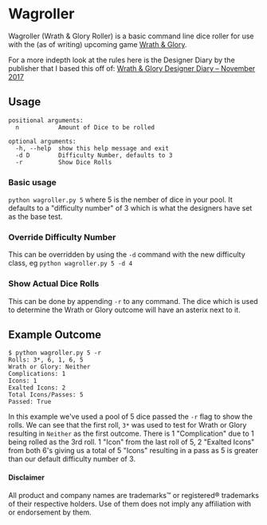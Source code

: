 # Wagroller

Wagroller (Wrath & Glory Roller) is a basic command line dice roller for use with the (as of writing) upcoming game [Wrath & Glory](http://www.ulisses-us.com/games/warhammer-40000-roleplay/ "Wrath & Glory").

For a more indepth look at the rules here is the Designer Diary by the publisher that I based this off of: [Wrath & Glory Designer Diary – November 2017](http://www.ulisses-us.com/wrath-glory-designer-diary-november-2017/ "Wrath & Glory Designer Diary – November 2017")

## Usage

    positional arguments:
      n           Amount of Dice to be rolled

    optional arguments:
      -h, --help  show this help message and exit
      -d D        Difficulty Number, defaults to 3
      -r          Show Dice Rolls

### Basic usage
`python wagroller.py 5` where 5 is the nember of dice in your pool. It defaults to a "difficulty number" of 3 which is  what the designers have set as the base test.

### Override Difficulty Number
This can be overridden by using the `-d` command with the new difficulty class, eg `python wagroller.py 5 -d 4`

### Show Actual Dice Rolls
This can be done by appending `-r` to any command. The dice which is used to determine the Wrath or Glory outcome will have an asterix next to it.

## Example Outcome

    $ python wagroller.py 5 -r
    Rolls: 3*, 6, 1, 6, 5
    Wrath or Glory: Neither
    Complications: 1
    Icons: 1
    Exalted Icons: 2
    Total Icons/Passes: 5
    Passed: True

In this example we've used a pool of 5 dice passed the `-r` flag to show the rolls.
We can see that the first roll, `3*` was used to test for Wrath or Glory resulting in `Neither` as the first outcome. There is 1 "Complication" due to 1 being rolled as the 3rd roll. 1 "Icon" from the last roll of 5, 2 "Exalted Icons" from both 6's giving us a total of 5 "Icons" resulting in a pass as 5 is greater than our default difficulty number of 3.

#### Disclaimer
All product and company names are trademarks™ or registered® trademarks of their respective holders. Use of them does not imply any affiliation with or endorsement by them.
